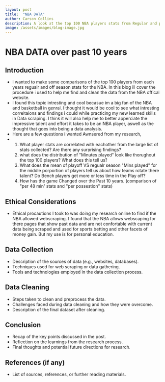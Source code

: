 ```yaml
---
layout: post
title:  "NBA DATA"
author: Carson Collins
description: A look at the top 100 NBA players stats from Regular and post season over the last 10 years
image: /assets/images/blog-image.jpg
---
```

# NBA DATA over past 10 years
## Introduction
- I wanted to make some comparisons of the top 100 players from each years regualr and off season stats for the NBA. In this blog ill cover the procedure i used to help me find and clean the data from the NBA offical website.
- I found this topic intresting and cool becasue im a big fan of the NBA and basketball in genral. I thought it would be cool to see what intresting correltaions and findings i could while practicing my new learned skills in Data scraping. I think it will also help me to better apperciate the impressive talent and effort it takes to be an NBA player, aswell as the thought that goes into being a data analysis.
- Here are a few questions i wanted Awnsered from my research,
-   1. What player stats are correlated with eachother from the large list of stats collected? Are there any surprising findings?
    2. what does the distribution of "Minutes played" look like thorughout the top 100 players? What does this tell us?
    3. What does the mean of playoff VS regualr season "Mins played" for the middle porportion of players tell us about how teams rotate there talent? Do Bench players get more or less time in the Play off?
    4. How has the game Changed over the Past 10 years. (comparison of "per 48 min' stats and "per possestion" stats)

## Ethical Considerations
- Ethical procautions I took to was doing my research online to find if the NBA allowed webscraping. I found that the NBA allows webscaping for there pages that show past data and are not confortable with current data being scraped and used for sports betting and other facets of money gain. But my use is for personal education. 

## Data Collection
- Description of the sources of data (e.g., websites, databases).
- Techniques used for web scraping or data gathering.
- Tools and technologies employed in the data collection process.

## Data Cleaning
- Steps taken to clean and preprocess the data.
- Challenges faced during data cleaning and how they were overcome.
- Description of the final dataset after cleaning.

## Conclusion
- Recap of the key points discussed in the post.
- Reflection on the learnings from the research process.
- Final thoughts and potential future directions for research.

## References (if any)
- List of sources, references, or further reading materials.
